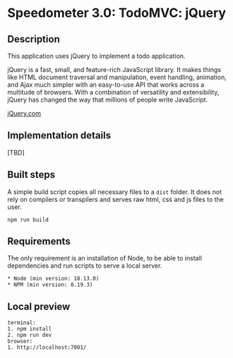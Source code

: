 # Speedometer 3.0: TodoMVC: jQuery

## Description

This application uses jQuery to implement a todo application.

jQuery is a fast, small, and feature-rich JavaScript library. It makes things like HTML document traversal and manipulation, event handling, animation, and Ajax much simpler with an easy-to-use API that works across a multitude of browsers. With a combination of versatility and extensibility, jQuery has changed the way that millions of people write JavaScript.

[jQuery.com](https://jquery.com/)

## Implementation details

[TBD]

## Built steps

A simple build script copies all necessary files to a `dist` folder.
It does not rely on compilers or transpilers and serves raw html, css and js files to the user.

```
npm run build
```

## Requirements

The only requirement is an installation of Node, to be able to install dependencies and run scripts to serve a local server.

```
* Node (min version: 18.13.0)
* NPM (min version: 8.19.3)
```

## Local preview

```
terminal:
1. npm install
2. npm run dev
browser:
1. http://localhost:7001/
```
